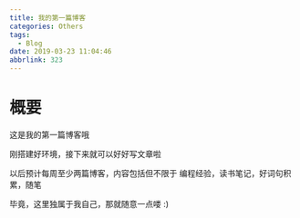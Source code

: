 ```yaml
---
title: 我的第一篇博客
categories: Others
tags:
  - Blog
date: 2019-03-23 11:04:46
abbrlink: 323
---
```


# 概要

这是我的第一篇博客哦

刚搭建好环境，接下来就可以好好写文章啦

以后预计每周至少两篇博客，内容包括但不限于 编程经验，读书笔记，好词句积累，随笔

毕竟，这里独属于我自己，那就随意一点喽 :)
